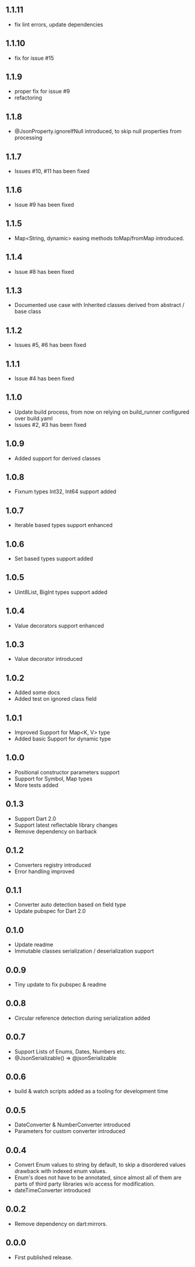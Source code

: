 ## 1.1.11

* fix lint errors, update dependencies

## 1.1.10

* fix for issue #15

## 1.1.9

* proper fix for issue #9
* refactoring

## 1.1.8

* @JsonProperty.ignoreIfNull introduced, to skip null properties from processing

## 1.1.7

* Issues #10, #11 has been fixed

## 1.1.6

* Issue #9 has been fixed

## 1.1.5

* Map<String, dynamic> easing methods toMap/fromMap introduced.

## 1.1.4

* Issue #8 has been fixed

## 1.1.3

* Documented use case with Inherited classes derived from abstract / base class

## 1.1.2

* Issues #5, #6 has been fixed

## 1.1.1

* Issue #4 has been fixed

## 1.1.0

* Update build process, from now on relying on build_runner configured over build.yaml
* Issues #2, #3 has been fixed

## 1.0.9

* Added support for derived classes

## 1.0.8

* Fixnum types Int32, Int64 support added

## 1.0.7

* Iterable based types support enhanced

## 1.0.6

* Set based types support added

## 1.0.5

* Uint8List, BigInt types support added

## 1.0.4

* Value decorators support enhanced

## 1.0.3

* Value decorator introduced

## 1.0.2

* Added some docs
* Added test on ignored class field

## 1.0.1

* Improved Support for Map<K, V> type
* Added basic Support for dynamic type

## 1.0.0

* Positional constructor parameters support
* Support for Symbol, Map types
* More tests added

## 0.1.3

* Support Dart 2.0
* Support latest reflectable library changes
* Remove dependency on barback

## 0.1.2

* Converters registry introduced
* Error handling improved

## 0.1.1

* Converter auto detection based on field type
* Update pubspec for Dart 2.0

## 0.1.0

* Update readme
* Immutable classes serialization / deserialization support

## 0.0.9

* Tiny update to fix pubspec & readme

## 0.0.8

* Circular reference detection during serialization added

## 0.0.7

* Support Lists of Enums, Dates, Numbers etc.
* @JsonSerializable() => @jsonSerializable

## 0.0.6

* build & watch scripts added as a tooling for development time

## 0.0.5

* DateConverter & NumberConverter introduced
* Parameters for custom converter introduced

## 0.0.4

* Convert Enum values to string by default, to skip a disordered values drawback 
with indexed enum values.
* Enum's does not have to be annotated, since almost all of them are parts of 
third party libraries w/o access for modification.
* dateTimeConverter introduced

## 0.0.2

* Remove dependency on dart:mirrors.

## 0.0.0

* First published release.